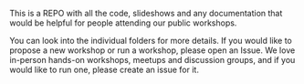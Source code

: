 
This is a REPO with all the code, slideshows and any documentation that would be helpful for people attending our public workshops. 

You can look into the individual folders for more details. If you would like to propose a new workshop or run a workshop, please open an Issue. We love in-person hands-on workshops, meetups and discussion groups, and if you would like to run one, please create an issue for it. 
